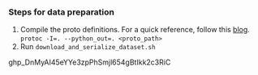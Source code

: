 ### Steps for data preparation
1. Compile the proto definitions. For a quick reference, follow this [blog](https://www.freecodecamp.org/news/googles-protocol-buffers-in-python/).  
`protoc -I=. --python_out=. <proto_path>`
2. Run `download_and_serialize_dataset.sh`



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
